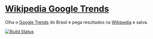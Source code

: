 # [Wikipedia Google Trends](https://sxigames.github.io/wikipedia-google-trends/)
Olha o [Google Trends](https://google.com/trends) do Brasil e pega resultados na [Wikipedia](https://wikipedia.org/) e salva.

[![Build Status](https://travis-ci.com/Sxigames/wikipedia-google-trends.svg?branch=master)](https://travis-ci.com/Sxigames/wikipedia-google-trends)
